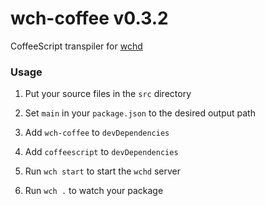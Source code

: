 # wch-coffee v0.3.2

CoffeeScript transpiler for [wchd](https://npmjs.org/package/wchd)

### Usage

1. Put your source files in the `src` directory

2. Set `main` in your `package.json` to the desired output path

3. Add `wch-coffee` to `devDependencies`

4. Add `coffeescript` to `devDependencies`

5. Run `wch start` to start the `wchd` server

6. Run `wch .` to watch your package
